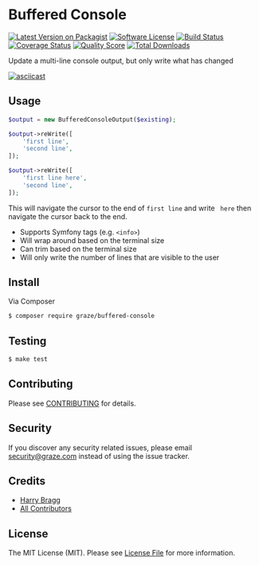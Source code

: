 # Buffered Console

[![Latest Version on Packagist](https://img.shields.io/packagist/v/graze/buffered-console.svg?style=flat-square)](https://packagist.org/packages/graze/buffered-console)
[![Software License](https://img.shields.io/badge/license-MIT-brightgreen.svg?style=flat-square)](LICENSE.md)
[![Build Status](https://img.shields.io/travis/graze/buffered-console/master.svg?style=flat-square)](https://travis-ci.org/graze/buffered-console)
[![Coverage Status](https://img.shields.io/scrutinizer/coverage/g/graze/buffered-console.svg?style=flat-square)](https://scrutinizer-ci.com/g/graze/buffered-console/code-structure)
[![Quality Score](https://img.shields.io/scrutinizer/g/graze/buffered-console.svg?style=flat-square)](https://scrutinizer-ci.com/g/graze/buffered-console)
[![Total Downloads](https://img.shields.io/packagist/dt/graze/buffered-console.svg?style=flat-square)](https://packagist.org/packages/graze/buffered-console)

Update a multi-line console output, but only write what has changed

[![asciicast](https://asciinema.org/a/bokpbfbg8d4yolihmfimtoaqb.png)](https://asciinema.org/a/bokpbfbg8d4yolihmfimtoaqb)

## Usage

```php
$output = new BufferedConsoleOutput($existing);

$output->reWrite([
    'first line',
    'second line',
]);

$output->reWrite([
    'first line here',
    'second line',
]);
```

This will navigate the cursor to the end of `first line` and write ` here` then navigate the cursor back to the end.

 - Supports Symfony tags (e.g. `<info>`)
 - Will wrap around based on the terminal size
 - Can trim based on the terminal size
 - Will only write the number of lines that are visible to the user

## Install

Via Composer

``` bash
$ composer require graze/buffered-console
```

## Testing

``` bash
$ make test
```

## Contributing

Please see [CONTRIBUTING](CONTRIBUTING.md) for details.

## Security

If you discover any security related issues, please email security@graze.com instead of using the issue tracker.

## Credits

- [Harry Bragg](https://github.com/h-bragg)
- [All Contributors](../../contributors)

## License

The MIT License (MIT). Please see [License File](LICENSE.md) for more information.
